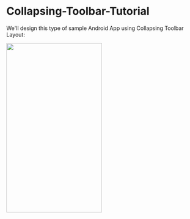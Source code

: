 # Collapsing-Toolbar-Tutorial

We'll design this type of sample Android App using Collapsing Toolbar Layout:

<img src="https://raw.githubusercontent.com/hasancse91/Collapsing-Toolbar-Tutorial/master/Data/image.gif" width="250" height="444" />

